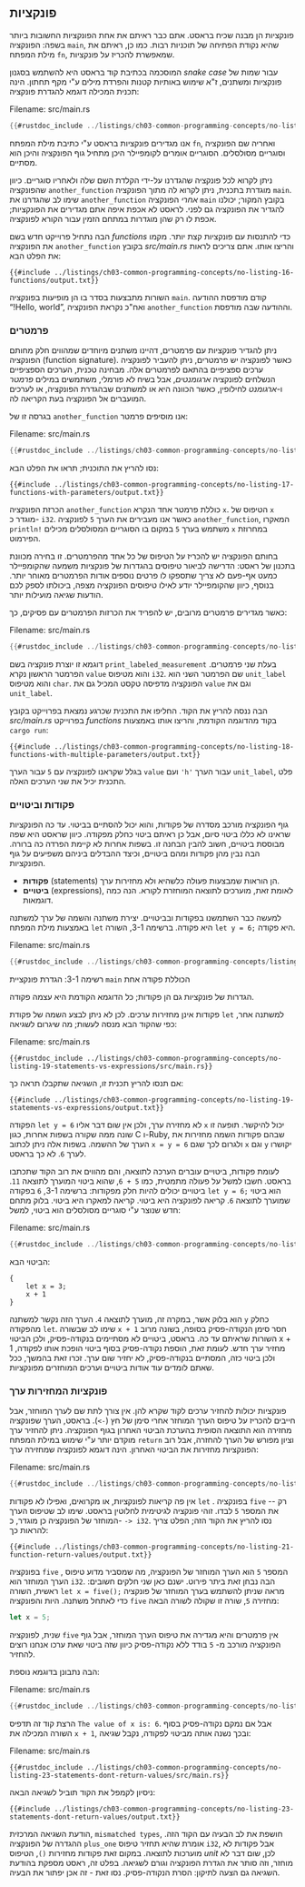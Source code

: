 ## פונקציות

פונקציות הן מבנה שכיח בראסט. אתם כבר ראיתם את אחת הפונקציות החשובות ביותר בשפה: הפונקציה `main`, שהיא נקודת הפתיחה של תוכניות רבות. כמו כן, ראיתם את מילת המפתח `fn`, שמאפשרת להכריז על פונקציות.

המוסכמה בכתיבת קוד בראסט היא להשתמש בסגנון _snake case_ עבור שמות של פונקציות ומשתנים, ז"א שימוש באותיות קטנות והפרדת מילים ע"י מקף תחתון. הינה תכנית המכילה דוגמא להגדרת פונקציה:

<span class="filename">Filename: src/main.rs</span>

```rust
{{#rustdoc_include ../listings/ch03-common-programming-concepts/no-listing-16-functions/src/main.rs}}
```

אנו מגדירים פונקציות בראסט ע"י כתיבת מילת המפתח `fn`, ואחריה שם הפונקציה וסוגריים מסולסלים. הסוגריים אומרים לקומפיילר היכן מתחיל גוף הפונקציה והיכן הוא מסתיים.

ניתן לקרוא לכל פונקציה שהגדרנו על-ידי הקלדת השם שלה ולאחריו סוגריים. כיוון שהפונקציה `another_function` מוגדרת בתכנית, ניתן לקרוא לה מתוך הפונקציה `main`. שימו לב שהגדרנו את `another_function` _אחרי_ הפונקציה `main` בקובץ המקור; יכולנו להגדיר את הפונקציה גם לפני. לראסט לא אכפת איפה אתם מגדירים את הפונקציות; אכפת לו רק שהן מוגדרות במתחם הזמין עבור הקורא לפונקציה.

הבה נתחיל פרוייקט חדש בשם _functions_ כדי להתנסות עם פונקציות קצת יותר. מקמו את הפונקציה `another_function` בקובץ _src/main.rs_ והריצו אותו. אתם צריכים לראות את הפלט הבא:

```console
{{#include ../listings/ch03-common-programming-concepts/no-listing-16-functions/output.txt}}
```

השורות מתבצעות בסדר בו הן מופיעות בפונקציה `main`. קודם מודפסת ההודעה “!Hello, world”, ואח"כ נקראת הפונקציה `another_function` וההודעה שבה מודפסת.

### פרמטרים

ניתן להגדיר פונקציות עם פרמטרים, דהיינו משתנים מיוחדים שמהווים חלק מחותם הפונקציה (function signature). כאשר לפונקציה יש פרמטרים, ניתן להעביר לפונקציה ערכים ספציפיים בהתאם לפרמטרים אלה. מבחינה טכנית, הערכים הספציפיים הנשלחים לפונקציה _ארגומנטים_, אבל בשיח לא פורמלי, משתמשים במילים _פרמטר_ ו-_ארגומנט_ לחילופין, כאשר הכוונה היא או למשתנים שבהגדרת הפונקציה, או לערכים המועברים אל הפונקציה בעת הקריאה לה.

בגרסה זו של `another_function` אנו מוסיפים פרמטר:

<span class="filename">Filename: src/main.rs</span>

```rust
{{#rustdoc_include ../listings/ch03-common-programming-concepts/no-listing-17-functions-with-parameters/src/main.rs}}
```

נסו להריץ את התוכנית; תראו את הפלט הבא:

```console
{{#include ../listings/ch03-common-programming-concepts/no-listing-17-functions-with-parameters/output.txt}}
```

הכרזת הפונקציה `another_function` כוללת פרמטר אחד הנקרא `x`. הטיפוס של `x` מוגדר כ- `i32`. כאשר אנו מעבירים את הערך `5` לפונקציה `another_function`, המאקרו `println!` משתמש בערך `5` במקום בו הסוגריים המסולסלים מכילים `x` במחרוזת הפירמוט.

בחותם הפונקציה יש להכריז על הטיפוס של כל אחד מהפרמטרים. זו בחירה מכוונת בתכנון של ראסט: הדרישה לביאור טיפוסים בהגדרות של פונקציות משמעה שהקומפיילר כמעט אף-פעם לא צריך שתספקו לו פרטים נוספים אודות הפרמטרים מאוחר יותר. בנוסף, כיוון שהקומפיילר יודע לאילו טיפוסים הפונקציה מצפה, ביכולתו לספק לכם הודעות שגיאה מועילות יותר.

כאשר מגדירים פרמטרים מרובים, יש להפריד את הכרזות הפרמטרים עם פסיקים, כך:

<span class="filename">Filename: src/main.rs</span>

```rust
{{#rustdoc_include ../listings/ch03-common-programming-concepts/no-listing-18-functions-with-multiple-parameters/src/main.rs}}
```

דוגמא זו יוצרת פונקציה בשם `print_labeled_measurement` בעלת שני פרמטרים. הפרמטר הראשון נקרא `value` והוא מטיפוס `i32`. שם הפרמטר השני הוא `unit_label` והוא מטיפוס `char`. הפונקציה מדפיסה טקסט המכיל גם את `value` וגם את `unit_label`.

הבה ננסה להריץ את הקוד. החליפו את התכנית שכרגע נמצאת בפרוייקט בקובץ _src/main.rs_ בפרוייקט _functions_ בקוד מהדוגמה הקודמת, והריצו אותו באמצעות `cargo run`:

```console
{{#include ../listings/ch03-common-programming-concepts/no-listing-18-functions-with-multiple-parameters/output.txt}}
```

בגלל שקראנו לפונקציה עם `5` עבור הערך `value` ועם `'h'` עבור הערך `unit_label`, פלט התכנית יכיל את שני הערכים האלה.

### פקודות וביטויים

גוף הפונקציה מורכב מסדרה של פקודות, והוא יכול להסתיים בביטוי. עד כה הפונקציות שראינו לא כללו ביטוי סיום, אבל כן ראיתם ביטוי כחלק מפקודה. כיוון שראסט היא שפה מבוססת ביטויים, חשוב להבין הבחנה זו. בשפות אחרות לא קיימת הפרדה כה ברורה. הבה נבין מהן פקודות ומהם ביטויים, וכיצד ההבדלים ביניהם משפיעים על גוף הפונקציות.

- **פקודות** (statements) הן הוראות שמבצעות פעולה כלשהיא ולא מחזירות ערך.
- **ביטויים** (expressions), לאומת זאת, מוערכים לתוצאה המוחזרת לקורא.
  הנה כמה דוגמאות.

למעשה כבר השתמשנו בפקודות ובביטויים. יצירת משתנה והשמה של ערך למשתנה באמצעות מילת המפתח `let` היא פקודה. ברשימה 3-1, השורה `let y = 6;` היא פקודה.

<span class="filename">Filename: src/main.rs</span>

```rust
{{#rustdoc_include ../listings/ch03-common-programming-concepts/listing-03-01/src/main.rs}}
```

<span class="caption">רשימה 3-1: הגדרת פונקציית `main` הכוללת פקודה אחת</span>

הגדרות של פונקציות גם הן פקודות; כל הדוגמא הקודמת היא עצמה פקודה.

פקודות אינן מחזירות ערכים. לכן לא ניתן לבצע השמה של פקודת `let` למשתנה אחר, כפי שהקוד הבא מנסה לעשות; מה שיגרום לשגיאה:

<span class="filename">Filename: src/main.rs</span>

```rust,ignore,does_not_compile
{{#rustdoc_include ../listings/ch03-common-programming-concepts/no-listing-19-statements-vs-expressions/src/main.rs}}
```

אם תנסו להריץ תכנית זו, השגיאה שתקבלו תראה כך:

```console
{{#include ../listings/ch03-common-programming-concepts/no-listing-19-statements-vs-expressions/output.txt}}
```

הפקודה `let y = 6` לא מחזירה ערך, ולכן אין שום דבר אליו `x` יכול להיקשר. תופעה זו שונה ממה שקורה בשפות אחרות, כגון C ו-Ruby, שבהם פקודות השמה מחזירות את הערך של ההשמה. בשפות אלה ניתן לכתוב `x = y = 6` ולגרום לכך שגם `x` וגם `y` יקושרו לערך `6`. לא כך בראסט.

לעומת פקודות, ביטויים עוברים הערכה לתוצאה, והם מהווים את רוב הקוד שתכתבו בראסט. חשבו למשל על פעולה מתמטית, כמו `5 + 6`, שהוא ביטוי המוערך לתוצאה `11`. ביטויים יכולים להיות חלק מפקודות: ברשימה 3-1, `6` בפקודה `let y = 6;` הוא ביטוי שמוערך לתוצאה `6`. קריאה לפונקציה היא ביטוי. קריאה למאקרו היא ביטוי. בלוק מתחם חדש שנוצר ע"י סוגריים מסולסלים הוא ביטוי, למשל:

<span class="filename">Filename: src/main.rs</span>

```rust
{{#rustdoc_include ../listings/ch03-common-programming-concepts/no-listing-20-blocks-are-expressions/src/main.rs}}
```

הביטוי הבא:

```rust,ignore
{
    let x = 3;
    x + 1
}
```

הוא בלוק אשר, במקרה זה, מוערך לתוצאה `4`. הערך הזה נקשר למשתנה `y` כחלק מהפקודה `let`. שימו לב שבשורה `x + 1` חסר סימן הנקודה-פסיק בסופה, בשונה מרוב השורות שראיתם עד כה. בראסט, ביטויים לא מסתיימים בנקודה-פסיק, ולכן הביטוי x + 1 מחזיר ערך חדש. לעומת זאת, הוספת נקודה-פסיק בסוף ביטוי הופכת אותו לפקודה, ולכן ביטוי כזה, המסתיים בנקודה-פסיק, לא יחזיר שום ערך. זכרו זאת בהמשך, ככל שאתם לומדים עוד אודות ביטויים וערכים המוחזרים מפונקציות.

### פונקציות המחזירות ערך

פונקציות יכולות להחזיר ערכים לקוד שקרא להן. אין צורך לתת שם לערך המוחזר, אבל חייבים להכריז על טיפוס הערך המוחזר אחרי סימן של חץ (`->`). בראסט, הערך שפונקציה מחזירה הוא התוצאה הסופית בהערכת הביטוי האחרון בגוף הפונקציה. ניתן להחזיר ערך מוקדם יותר ע"י שימוש במילת המפתח `return` וציון מפורש של הערך להחזרה, אבל רוב הפונקציות מחזירות את הביטוי האחרון. הינה דוגמא לפונקציה שמחזירה ערך:

<span class="filename">Filename: src/main.rs</span>

```rust
{{#rustdoc_include ../listings/ch03-common-programming-concepts/no-listing-21-function-return-values/src/main.rs}}
```

אין פה קריאות לפונקציות, או מקרואים, ואפילו לא פקודות `let` . בפונקציה `five` -- רק את המספר `5` לבדו. זוהי פונקציה לגיטימית לחלוטין בראסט. שימו לב שטיפוס הערך המוחזר של הפונקציה כן מוגדר, כ- `-> i32`. נסו להריץ את הקוד הזה; הפלט צריך להראות כך:

```console
{{#include ../listings/ch03-common-programming-concepts/no-listing-21-function-return-values/output.txt}}
```

בפונקציה `five` , המספר `5` הוא הערך המוחזר של הפונקציה, מה שמסביר מדוע טיפוס הערך המוחזר הוא `i32`. הבה נבחן זאת ביתר פירוט. ישנם כאן שני חלקים חשובים: ראשית, השורה `let x = five();` מראה שניתן להשתמש בערך המוחזר של פונקציה כדי לאתחל משתנה. היות והפונקציה `five` מחזירה `5`, שורה זו שקולה לשורה הבאה:

```rust
let x = 5;
```

שנית, לפונקציה `five` אין פרמטרים והיא מגדירה את טיפוס הערך המוחזר, אבל גוף הפונקציה מורכב מ- `5` בודד ללא נקודה-פסיק כיוון שזה ביטוי שאת ערכו אנחנו רוצים להחזיר.

הבה נתבונן בדוגמא נוספת:

<span class="filename">Filename: src/main.rs</span>

```rust
{{#rustdoc_include ../listings/ch03-common-programming-concepts/no-listing-22-function-parameter-and-return/src/main.rs}}
```

הרצת קוד זה תדפיס `The value of x is: 6`. אבל אם נמקם נקודה-פסיק בסוף השורה המכילה את `x + 1`, ובכך נשנה אותה מביטוי לפקודה, נקבל שגיאה:

<span class="filename">Filename: src/main.rs</span>

```rust,ignore,does_not_compile
{{#rustdoc_include ../listings/ch03-common-programming-concepts/no-listing-23-statements-dont-return-values/src/main.rs}}
```

ניסיון לקמפל את הקוד תוביל לשגיאה הבאה:

```console
{{#include ../listings/ch03-common-programming-concepts/no-listing-23-statements-dont-return-values/output.txt}}
```

הודעת השגיאה המרכזית, `mismatched types`, חושפת את לב הבעיה עם הקוד הזה. ההגדרה של הפונקציה `plus_one` אומרת שהיא תחזיר טיפוס `i32`, אבל פקודות לא מוערכות לתוצאה. במקום זאת פקודות מחזירות `()`, הטיפוס _unit_ לכן, שום דבר לא מוחזר, וזה סותר את הגדרת הפונקציה וגורם לשגיאה. בפלט זה, ראסט מספקת בהודעת השגיאה גם הצעה לתיקון: הסרת הנקודה-פסיק. נסו זאת - זה אכן יפתור את הבעיה.
